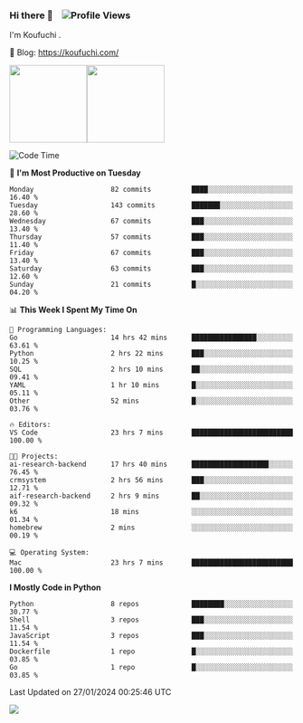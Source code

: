 ### Hi there 👋 &nbsp;&nbsp; ![Profile Views](https://komarev.com/ghpvc/?username=Koufuchi&base=200)

I'm Koufuchi . 

📔 Blog: <https://koufuchi.com/>

<img align="" height="137px" src="https://github-readme-stats-seven-nu-30.vercel.app/api?username=Koufuchi&hide=issues,contribs&show_icons=true&line_height=21&theme=radical&locale=en" /><img align="" height="137px" src="https://github-readme-stats-seven-nu-30.vercel.app/api/top-langs/?username=Koufuchi&layout=compact&hide=blade,html,css,pug,scss&theme=radical&locale=en" />

<!--START_SECTION:waka-->
![Code Time](http://img.shields.io/badge/Code%20Time-310%20hrs%2043%20mins-blue)

📅 **I'm Most Productive on Tuesday** 

```text
Monday                   82 commits          ████░░░░░░░░░░░░░░░░░░░░░   16.40 % 
Tuesday                  143 commits         ███████░░░░░░░░░░░░░░░░░░   28.60 % 
Wednesday                67 commits          ███░░░░░░░░░░░░░░░░░░░░░░   13.40 % 
Thursday                 57 commits          ███░░░░░░░░░░░░░░░░░░░░░░   11.40 % 
Friday                   67 commits          ███░░░░░░░░░░░░░░░░░░░░░░   13.40 % 
Saturday                 63 commits          ███░░░░░░░░░░░░░░░░░░░░░░   12.60 % 
Sunday                   21 commits          █░░░░░░░░░░░░░░░░░░░░░░░░   04.20 % 
```


📊 **This Week I Spent My Time On** 

```text
💬 Programming Languages: 
Go                       14 hrs 42 mins      ████████████████░░░░░░░░░   63.61 % 
Python                   2 hrs 22 mins       ███░░░░░░░░░░░░░░░░░░░░░░   10.25 % 
SQL                      2 hrs 10 mins       ██░░░░░░░░░░░░░░░░░░░░░░░   09.41 % 
YAML                     1 hr 10 mins        █░░░░░░░░░░░░░░░░░░░░░░░░   05.11 % 
Other                    52 mins             █░░░░░░░░░░░░░░░░░░░░░░░░   03.76 % 

🔥 Editors: 
VS Code                  23 hrs 7 mins       █████████████████████████   100.00 % 

🐱‍💻 Projects: 
ai-research-backend      17 hrs 40 mins      ███████████████████░░░░░░   76.45 % 
crmsystem                2 hrs 56 mins       ███░░░░░░░░░░░░░░░░░░░░░░   12.71 % 
aif-research-backend     2 hrs 9 mins        ██░░░░░░░░░░░░░░░░░░░░░░░   09.32 % 
k6                       18 mins             ░░░░░░░░░░░░░░░░░░░░░░░░░   01.34 % 
homebrew                 2 mins              ░░░░░░░░░░░░░░░░░░░░░░░░░   00.19 % 

💻 Operating System: 
Mac                      23 hrs 7 mins       █████████████████████████   100.00 % 
```

**I Mostly Code in Python** 

```text
Python                   8 repos             ████████░░░░░░░░░░░░░░░░░   30.77 % 
Shell                    3 repos             ███░░░░░░░░░░░░░░░░░░░░░░   11.54 % 
JavaScript               3 repos             ███░░░░░░░░░░░░░░░░░░░░░░   11.54 % 
Dockerfile               1 repo              █░░░░░░░░░░░░░░░░░░░░░░░░   03.85 % 
Go                       1 repo              █░░░░░░░░░░░░░░░░░░░░░░░░   03.85 % 
```




 Last Updated on 27/01/2024 00:25:46 UTC
<!--END_SECTION:waka-->

![](https://hit.yhype.me/github/profile?user_id=46078832)
